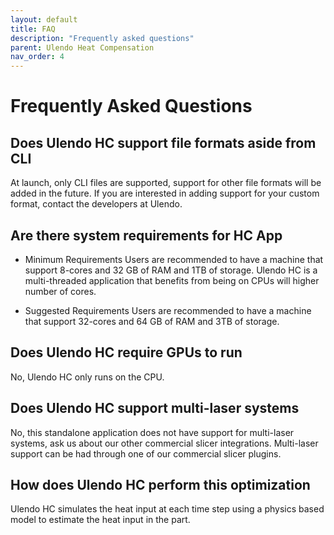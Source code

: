 ```yaml
---
layout: default
title: FAQ
description: "Frequently asked questions"
parent: Ulendo Heat Compensation
nav_order: 4
---
```


# Frequently Asked Questions 

## Does Ulendo HC support file formats aside from CLI
At launch, only CLI files are supported, support for other file formats will be added in the future. If you are interested in adding support for your custom format, contact the developers at Ulendo. 

## Are there system requirements for HC App

- Minimum Requirements
Users are recommended to have a machine that support 8-cores and 32 GB of RAM and 1TB of storage. Ulendo HC is a multi-threaded application that benefits from being on CPUs will higher number of cores.

- Suggested Requirements
Users are recommended to have a machine that support 32-cores and 64 GB of RAM and 3TB of storage. 

## Does Ulendo HC require GPUs to run
No, Ulendo HC only runs on the CPU.


## Does Ulendo HC support multi-laser systems
No, this standalone application does not have support for multi-laser systems, ask us about our other commercial slicer integrations. Multi-laser support can be had through one of our commercial slicer plugins. 

## How does Ulendo HC perform this optimization
Ulendo HC simulates the heat input at each time step using a physics based model to estimate the heat input in the part. 